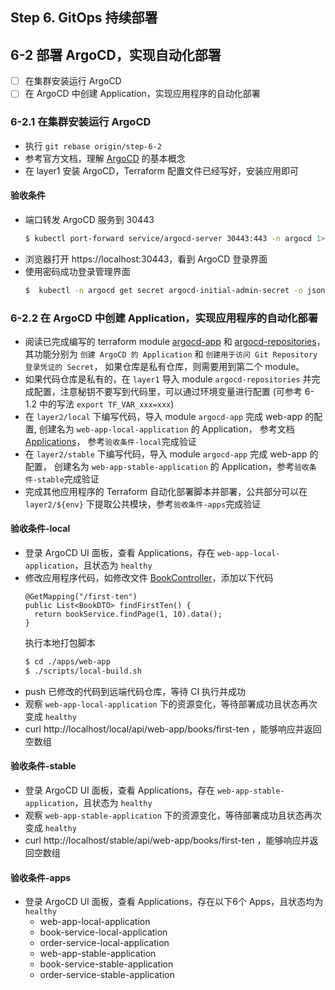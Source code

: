Step 6. GitOps 持续部署
--
## 6-2 部署 ArgoCD，实现自动化部署

- [ ] 在集群安装运行 ArgoCD
- [ ] 在 ArgoCD 中创建 Application，实现应用程序的自动化部署

### 6-2.1 在集群安装运行 ArgoCD

- 执行 `git rebase origin/step-6-2`
- 参考官方文档，理解 [ArgoCD](https://argo-cd.readthedocs.io/en/stable/) 的基本概念
- 在 layer1 安装 ArgoCD，Terraform 配置文件已经写好，安装应用即可


#### 验收条件

- 端口转发 ArgoCD 服务到 30443
  ```bash
  $ kubectl port-forward service/argocd-server 30443:443 -n argocd 1>/dev/null 2> argocd-port-forward.log &
  ```
- 浏览器打开 https://localhost:30443，看到 ArgoCD 登录界面
- 使用密码成功登录管理界面
  ```bash
  $  kubectl -n argocd get secret argocd-initial-admin-secret -o jsonpath="{.data.password}" | base64 -d && echo
  ```

### 6-2.2 在 ArgoCD 中创建 Application，实现应用程序的自动化部署

- 阅读已完成编写的 terraform module [argocd-app](../terraform/module/argocd-app) 和
  [argocd-repositories](../terraform/module/argocd-repositories)，
  其功能分别为 `创建 ArgoCD 的 Application` 和 `创建用于访问 Git Repository 登录凭证的 Secret`，
  如果仓库是私有仓库，则需要用到第二个 module。
- 如果代码仓库是私有的，在 `layer1` 导入 module `argocd-repositories` 并完成配置，注意秘钥不要写到代码里，可以通过环境变量进行配置
  (可参考 6-1.2 中的写法 `export TF_VAR_xxx=xxx`)
- 在 `layer2/local` 下编写代码，导入 module `argocd-app` 完成 web-app 的配置,
  创建名为 `web-app-local-application` 的 Application，
  参考文档 [Applications](https://argo-cd.readthedocs.io/en/stable/operator-manual/declarative-setup/#applications)，
  参考`验收条件-local`完成验证
- 在 `layer2/stable` 下编写代码，导入 module `argocd-app` 完成 web-app 的配置，
  创建名为 `web-app-stable-application` 的 Application，参考`验收条件-stable`完成验证
- 完成其他应用程序的 Terraform 自动化部署脚本并部署，公共部分可以在 `layer2/${env}` 下提取公共模块，参考`验收条件-apps`完成验证

#### 验收条件-local

- 登录 ArgoCD UI 面板，查看 Applications，存在 `web-app-local-application`，且状态为 `healthy`
- 修改应用程序代码，如修改文件 [BookController](../apps/web-app/src/main/java/org/example/looam/web/controller/BookController.java)，添加以下代码
  ```
  @GetMapping("/first-ten")
  public List<BookDTO> findFirstTen() {
    return bookService.findPage(1, 10).data();
  }
  ```
  执行本地打包脚本
  ```bash
  $ cd ./apps/web-app
  $ ./scripts/local-build.sh
    ```
- push 已修改的代码到远端代码仓库，等待 CI 执行并成功
- 观察 `web-app-local-application` 下的资源变化，等待部署成功且状态再次变成 `healthy`
- curl http://localhost/local/api/web-app/books/first-ten ，能够响应并返回空数组


#### 验收条件-stable

- 登录 ArgoCD UI 面板，查看 Applications，存在 `web-app-stable-application`，且状态为 `healthy`
- 观察 `web-app-stable-application` 下的资源变化，等待部署成功且状态再次变成 `healthy`
- curl http://localhost/stable/api/web-app/books/first-ten ，能够响应并返回空数组

#### 验收条件-apps

- 登录 ArgoCD UI 面板，查看 Applications，存在以下6个 Apps，且状态均为 `healthy`
  - web-app-local-application
  - book-service-local-application
  - order-service-local-application
  - web-app-stable-application
  - book-service-stable-application
  - order-service-stable-application
